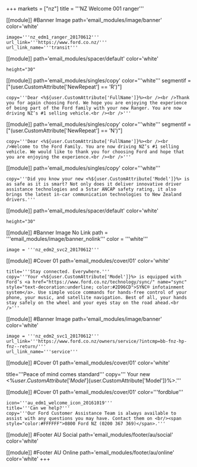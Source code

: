 +++
markets = ["nz"]
title = '''NZ Welcome 001 ranger'''

[[module]] #Banner Image
path='email_modules/image/banner'
color='white'

	image='''nz_edm1_ranger_20170612'''
	url_link='''https://www.ford.co.nz/'''
	url_link_name='''transit'''

[[module]]
path='email_modules/spacer/default'
color='white'

	height="30"
    
[[module]]
path='email_modules/singles/copy'
color='''white'''
segmentif = ["(user.CustomAttribute['NewRepeat'] == 'R')"]

	copy='''Dear <%${user.CustomAttribute['FullName']}%><br /><br />Thank you for again choosing Ford. We hope you are enjoying the experience of being part of the Ford family with your new Ranger. You are now driving NZ’s #1 selling vehicle.<br /><br />'''

[[module]]
path='email_modules/singles/copy'
color='''white'''
segmentif = ["(user.CustomAttribute['NewRepeat'] == 'N')"]

    copy='''Dear <%${user.CustomAttribute['FullName']}%><br /><br />Welcome to the Ford Family. You are now driving NZ’s #1 selling vehicle. We would like to thank you for choosing Ford and hope that you are enjoying the experience.<br /><br />'''

[[module]]
path='email_modules/singles/copy'
color='''white'''

    copy='''Did you know your new <%${user.CustomAttribute['Model']}%> is as safe as it is smart? Not only does it deliver innovative driver assistance technologies and a 5star ANCAP safety rating, it also brings the latest in-car communication technologies to New Zealand drivers.'''

[[module]]
path='email_modules/spacer/default'
color='white'

	height="30"
    
 [[module]] #Banner Image No Link
path = '''email_modules/image/banner_nolink'''
color = '''white'''

	image = '''nz_edm2_svc2_20170612'''

[[module]] #Cover 01 
path='email_modules/cover/01'
color='white'

	title='''Stay connected. Everywhere.'''
	copy='''Your <%${user.CustomAttribute['Model']}%> is equipped with Ford’s <a href="https://www.ford.co.nz/technology/sync/" name="sync" style="text-decoration:underline; color:#2D96CD">SYNC® infotainment system</a>. Use simple voice commands for hands-free control of your phone, your music, and satellite navigation. Best of all, your hands stay safely on the wheel and your eyes stay on the road ahead.<br />'''

[[module]] #Banner Image
path='email_modules/image/banner'
color='white'

	image = '''nz_edm2_svc1_20170612'''
    url_link='''https://www.ford.co.nz/owners/service/?intcmp=bb-fnz-hp-fnz--return/'''
	url_link_name='''service'''


[[module]] #Cover 01 
path='email_modules/cover/01'
color='white'

 title='''Peace of mind comes standard'''
	copy=''' Your new <%${user.CustomAttribute['Model']}%> includes a 3-year/100,000km warranty, 3-year roadside assistance, and 12-month/15,000km service intervals (whichever occurs first). <br /><br /> You will also receive an email from us within the next two months reminding you to book your Peace of Mind checkup. This is a quick, complimentary inspection to ensure that you are happy with how your vehicle is running. It also provides an opportunity to discuss any questions or concerns you may have about your new <%${user.CustomAttribute['Model']}%>.'''

[[module]] #Cover 01
path='email_modules/cover/01'
color='''fordblue'''

	icon='''au_edm1_welcome_icon_20161019'''
	title='''Can we help?'''
	copy='''Our Ford Customer Assistance Team is always available to assist with any questions you may have. Contact them on <br/><span style="color:#FFFFFF">0800 Ford NZ (0200 367 369)</span>.'''

[[module]] #Footer AU Social
path='email_modules/footer/au/social'
color='white'


[[module]] #Footer AU Online
path='email_modules/footer/au/online'
color='white'
+++